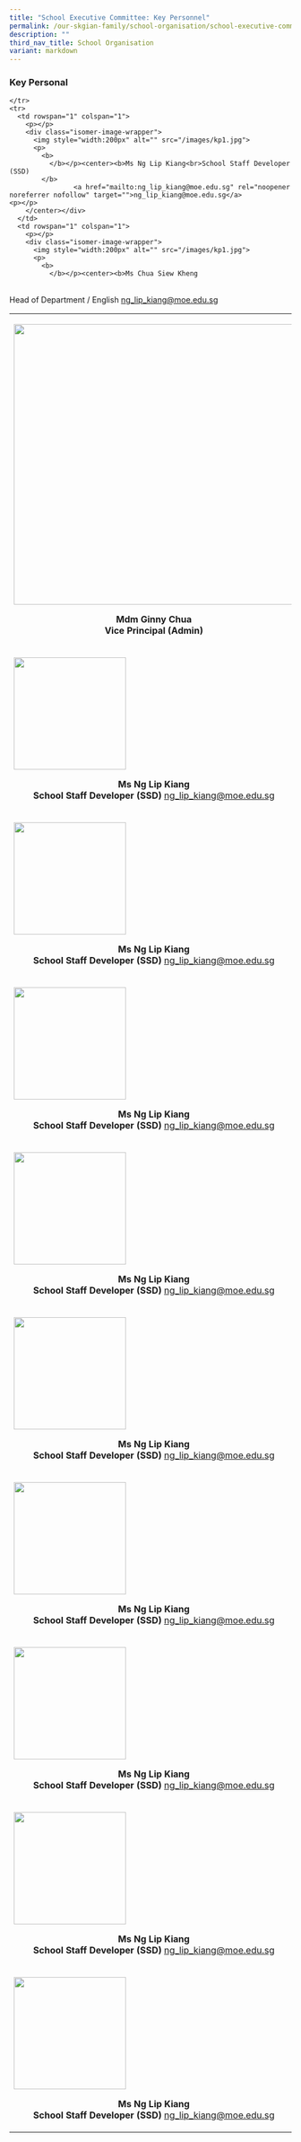 ```yaml
---
title: "School Executive Committee: Key Personnel"
permalink: /our-skgian-family/school-organisation/school-executive-committee/key-personnel/
description: ""
third_nav_title: School Organisation
variant: markdown
---
```

<h3>
  <strong>Key Personal</strong>
</h3>
		<table>
  <tbody>
		  <tr>
      <td rowspan="1" colspan="1">
        <p></p>
        <div class="isomer-image-wrapper">
          <img style="width:500px" alt="" src="/images/GinnyChua.jpg">
          <p>
            <b>
              </b></p><center><b>Mdm Ginny Chua <br>Vice Principal (Admin)
            </b>
          <p></p>
        </center></div>
      </td>
      <td rowspan="1" colspan="1">
        <p></p>
        <div class="isomer-image-wrapper">
          <img style="width:500px" alt="" src="/images/AdillaOng.jpg">
          <p>
            <b>
              </b></p><center><b>Ms Adila Ong <br>Vice Principal
            </b>
          <p></p>
        </center></div>
      </td>
      
    </tr>
    <tr>
      <td rowspan="1" colspan="1">
        <p></p>
        <div class="isomer-image-wrapper">
          <img style="width:200px" alt="" src="/images/kp1.jpg">
          <p>
            <b>
              </b></p><center><b>Ms Ng Lip Kiang<br>School Staff Developer (SSD) 
            </b>
					<a href="mailto:ng_lip_kiang@moe.edu.sg" rel="noopener noreferrer nofollow" target="">ng_lip_kiang@moe.edu.sg</a>
    <p></p>
        </center></div>
      </td>
      <td rowspan="1" colspan="1">
        <p></p>
        <div class="isomer-image-wrapper">
          <img style="width:200px" alt="" src="/images/kp1.jpg">
          <p>
            <b>
              </b></p><center><b>Ms Chua Siew Kheng  
<br>Head of Department / English
            </b>
					<a href="mailto:ng_lip_kiang@moe.edu.sg" rel="noopener noreferrer nofollow" target="">ng_lip_kiang@moe.edu.sg</a>
    <p></p>
        </center></div>
				<p></p>
				    </td></tr><tr>
      <td rowspan="1" colspan="1">
        <p></p>
        <div class="isomer-image-wrapper">
          <img style="width:200px" alt="" src="/images/kp1.jpg">
          <p>
            <b>
              </b></p><center><b>Ms Ng Lip Kiang<br>School Staff Developer (SSD) 
            </b>
					<a href="mailto:ng_lip_kiang@moe.edu.sg" rel="noopener noreferrer nofollow" target="">ng_lip_kiang@moe.edu.sg</a>
    <p></p>
        </center></div>
      </td>
      <td rowspan="1" colspan="1">
        <p></p>
        <div class="isomer-image-wrapper">
          <img style="width:200px" alt="" src="/images/kp1.jpg">
          <p>
            <b>
              </b></p><center><b>Ms Ng Lip Kiang<br>School Staff Developer (SSD) 
            </b>
					<a href="mailto:ng_lip_kiang@moe.edu.sg" rel="noopener noreferrer nofollow" target="">ng_lip_kiang@moe.edu.sg</a>
    <p></p>
        </center></div>
				<p></p>
				   </td></tr><tr>
      <td rowspan="1" colspan="1">
        <p></p>
        <div class="isomer-image-wrapper">
          <img style="width:200px" alt="" src="/images/kp1.jpg">
          <p>
            <b>
              </b></p><center><b>Ms Ng Lip Kiang<br>School Staff Developer (SSD) 
            </b>
					<a href="mailto:ng_lip_kiang@moe.edu.sg" rel="noopener noreferrer nofollow" target="">ng_lip_kiang@moe.edu.sg</a>
    <p></p>
        </center></div>
      </td>
      <td rowspan="1" colspan="1">
        <p></p>
        <div class="isomer-image-wrapper">
          <img style="width:200px" alt="" src="/images/kp1.jpg">
          <p>
            <b>
              </b></p><center><b>Ms Ng Lip Kiang<br>School Staff Developer (SSD) 
            </b>
					<a href="mailto:ng_lip_kiang@moe.edu.sg" rel="noopener noreferrer nofollow" target="">ng_lip_kiang@moe.edu.sg</a>
    <p></p>
        </center></div>
				    </td></tr><tr>
      <td rowspan="1" colspan="1">
        <p></p>
        <div class="isomer-image-wrapper">
          <img style="width:200px" alt="" src="/images/kp1.jpg">
          <p>
            <b>
              </b></p><center><b>Ms Ng Lip Kiang<br>School Staff Developer (SSD) 
            </b>
					<a href="mailto:ng_lip_kiang@moe.edu.sg" rel="noopener noreferrer nofollow" target="">ng_lip_kiang@moe.edu.sg</a>
    <p></p>
        </center></div>
      </td>
      <td rowspan="1" colspan="1">
        <p></p>
        <div class="isomer-image-wrapper">
          <img style="width:200px" alt="" src="/images/kp1.jpg">
          <p>
            <b>
              </b></p><center><b>Ms Ng Lip Kiang<br>School Staff Developer (SSD) 
            </b>
					<a href="mailto:ng_lip_kiang@moe.edu.sg" rel="noopener noreferrer nofollow" target="">ng_lip_kiang@moe.edu.sg</a>
    <p></p>
        </center></div>
				<p></p>
				    </td></tr><tr>
      <td rowspan="1" colspan="1">
        <p></p>
        <div class="isomer-image-wrapper">
          <img style="width:200px" alt="" src="/images/kp1.jpg">
          <p>
            <b>
              </b></p><center><b>Ms Ng Lip Kiang<br>School Staff Developer (SSD) 
            </b>
					<a href="mailto:ng_lip_kiang@moe.edu.sg" rel="noopener noreferrer nofollow" target="">ng_lip_kiang@moe.edu.sg</a>
    <p></p>
        </center></div>
      </td>
      <td rowspan="1" colspan="1">
        <p></p>
        <div class="isomer-image-wrapper">
          <img style="width:200px" alt="" src="/images/kp1.jpg">
          <p>
            <b>
              </b></p><center><b>Ms Ng Lip Kiang<br>School Staff Developer (SSD) 
            </b>
					<a href="mailto:ng_lip_kiang@moe.edu.sg" rel="noopener noreferrer nofollow" target="">ng_lip_kiang@moe.edu.sg</a>
    <p></p>
        </center></div>
				<p></p>
	  </td></tr><tr>
      <td rowspan="1" colspan="1">
        <p></p>
        <div class="isomer-image-wrapper">
          <img style="width:200px" alt="" src="/images/kp1.jpg">
          <p>
            <b>
              </b></p><center><b>Ms Ng Lip Kiang<br>School Staff Developer (SSD) 
            </b>
					<a href="mailto:ng_lip_kiang@moe.edu.sg" rel="noopener noreferrer nofollow" target="">ng_lip_kiang@moe.edu.sg</a>
    <p></p>
        </center></div>
      </td>
      <td rowspan="1" colspan="1">
        <p></p>
        <div class="isomer-image-wrapper">
          <img style="width:200px" alt="" src="/images/kp1.jpg">
          <p>
            <b>
              </b></p><center><b>Ms Ng Lip Kiang<br>School Staff Developer (SSD) 
            </b>
					<a href="mailto:ng_lip_kiang@moe.edu.sg" rel="noopener noreferrer nofollow" target="">ng_lip_kiang@moe.edu.sg</a>
    <p></p>
        </center></div>
				<p></p>
				    </td></tr><tr>
      <td rowspan="1" colspan="1">
        <p></p>
        <div class="isomer-image-wrapper">
          <img style="width:200px" alt="" src="/images/kp1.jpg">
          <p>
            <b>
              </b></p><center><b>Ms Ng Lip Kiang<br>School Staff Developer (SSD) 
            </b>
					<a href="mailto:ng_lip_kiang@moe.edu.sg" rel="noopener noreferrer nofollow" target="">ng_lip_kiang@moe.edu.sg</a>
    <p></p>
        </center></div>
      </td>
      <td rowspan="1" colspan="1">
        <p></p>
        <div class="isomer-image-wrapper">
          <img style="width:200px" alt="" src="/images/kp1.jpg">
          <p>
            <b>
              </b></p><center><b>Ms Ng Lip Kiang<br>School Staff Developer (SSD) 
            </b>
					<a href="mailto:ng_lip_kiang@moe.edu.sg" rel="noopener noreferrer nofollow" target="">ng_lip_kiang@moe.edu.sg</a>
    <p></p>
        </center></div>
				<p></p>
				   </td></tr><tr>
      <td rowspan="1" colspan="1">
        <p></p>
        <div class="isomer-image-wrapper">
          <img style="width:200px" alt="" src="/images/kp1.jpg">
          <p>
            <b>
              </b></p><center><b>Ms Ng Lip Kiang<br>School Staff Developer (SSD) 
            </b>
					<a href="mailto:ng_lip_kiang@moe.edu.sg" rel="noopener noreferrer nofollow" target="">ng_lip_kiang@moe.edu.sg</a>
    <p></p>
        </center></div>
      </td>
      <td rowspan="1" colspan="1">
        <p></p>
        <div class="isomer-image-wrapper">
          <img style="width:200px" alt="" src="/images/kp1.jpg">
          <p>
            <b>
              </b></p><center><b>Ms Ng Lip Kiang<br>School Staff Developer (SSD) 
            </b>
					<a href="mailto:ng_lip_kiang@moe.edu.sg" rel="noopener noreferrer nofollow" target="">ng_lip_kiang@moe.edu.sg</a>
    <p></p>
        </center></div>
				    </td></tr><tr>
      <td rowspan="1" colspan="1">
        <p></p>
        <div class="isomer-image-wrapper">
          <img style="width:200px" alt="" src="/images/kp1.jpg">
          <p>
            <b>
              </b></p><center><b>Ms Ng Lip Kiang<br>School Staff Developer (SSD) 
            </b>
					<a href="mailto:ng_lip_kiang@moe.edu.sg" rel="noopener noreferrer nofollow" target="">ng_lip_kiang@moe.edu.sg</a>
    <p></p>
        </center></div>
      </td>
      <td rowspan="1" colspan="1">
        <p></p>
        <div class="isomer-image-wrapper">
          <img style="width:200px" alt="" src="/images/kp1.jpg">
          <p>
            <b>
              </b></p><center><b>Ms Ng Lip Kiang<br>School Staff Developer (SSD) 
            </b>
					<a href="mailto:ng_lip_kiang@moe.edu.sg" rel="noopener noreferrer nofollow" target="">ng_lip_kiang@moe.edu.sg</a>
    <p></p>
        </center></div>
				<p></p>
				    </td></tr><tr>
      <td rowspan="1" colspan="1">
        <p></p>
        <div class="isomer-image-wrapper">
          <img style="width:200px" alt="" src="/images/kp1.jpg">
          <p>
            <b>
              </b></p><center><b>Ms Ng Lip Kiang<br>School Staff Developer (SSD) 
            </b>
					<a href="mailto:ng_lip_kiang@moe.edu.sg" rel="noopener noreferrer nofollow" target="">ng_lip_kiang@moe.edu.sg</a>
    <p></p>
        </center></div>
      </td>
      <td rowspan="1" colspan="1">
        <p></p>
        <div class="isomer-image-wrapper">
          <img style="width:200px" alt="" src="/images/kp1.jpg">
          <p>
            <b>
              </b></p><center><b>Ms Ng Lip Kiang<br>School Staff Developer (SSD) 
            </b>
					<a href="mailto:ng_lip_kiang@moe.edu.sg" rel="noopener noreferrer nofollow" target="">ng_lip_kiang@moe.edu.sg</a>
    <p></p>
        </center></div>
  </td></tr></tbody>
</table>
